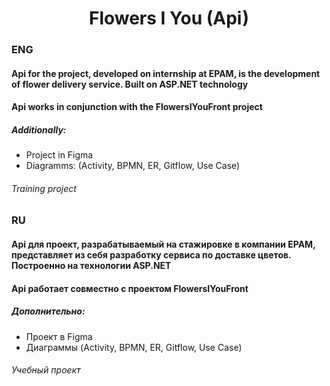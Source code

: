 <h1 align="center">Flowers I You (Api)</h1>

<h3>ENG</h3>
<h4>Api for the project, developed on internship at EPAM, is the development of flower delivery service. Built on ASP.NET technology</h4> 

<h4>Api works in conjunction with the FlowersIYouFront project</h4> 

<h5>Additionally:</h5>
<ul>
  <li>Project in Figma </li>
  <li>Diagramms: (Activity, BPMN, ER, Gitflow, Use Case)</li>
</ul>

<h6>Training project</h6>

<h3>RU</h3>
<h4>Api для проект, разрабатываемый на стажировке в компании EPAM, представляет из себя разработку сервиса по доставке цветов. Построенно на технологии ASP.NET</h4>

<h4>Api работает совместно с проектом FlowersIYouFront</h4> 

<h5>Дополнительно:</h5>
<ul>
  <li>Проект в Figma</li>
  <li>Диаграммы (Activity, BPMN, ER, Gitflow, Use Case)</li>
</ul>

<h6>Учебный проект</h6>